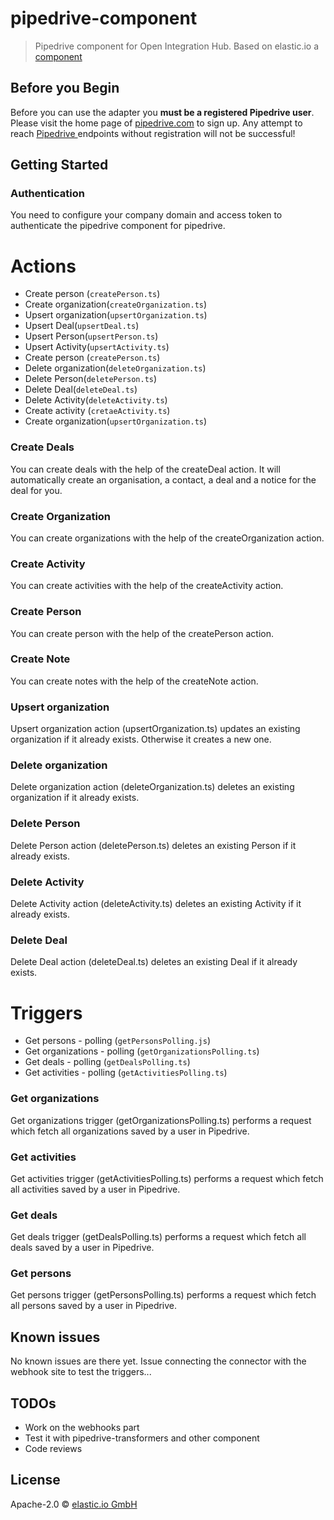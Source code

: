 # pipedrive-component 

> Pipedrive component for Open Integration Hub. Based on elastic.io a [component](https://github.com/elasticio/pipedrive-component)


## Before you Begin

Before you can use the adapter you **must be a registered Pipedrive user**. Please visit the home page of [pipedrive.com](https://pipedrive.com) to sign up.
Any attempt to reach [ Pipedrive ](https://pipedrive.com) endpoints without registration will not be successful!

## Getting Started

### Authentication

You need to configure your company domain and access token to authenticate the pipedrive component for pipedrive.

# Actions

- Create person (`createPerson.ts`)
- Create organization(`createOrganization.ts`)
- Upsert organization(`upsertOrganization.ts`)
- Upsert Deal(`upsertDeal.ts`)
- Upsert Person(`upsertPerson.ts`)
- Upsert Activity(`upsertActivity.ts`)
- Create person (`createPerson.ts`)
- Delete organization(`deleteOrganization.ts`)
- Delete Person(`deletePerson.ts`)
- Delete Deal(`deleteDeal.ts`)
- Delete Activity(`deleteActivity.ts`)
- Create activity (`cretaeActivity.ts`)
- Create organization(`upsertOrganization.ts`)

### Create Deals

You can create deals with the help of the createDeal action. It will automatically create an organisation, a contact, a deal and a notice for the deal for you.

### Create Organization

You can create organizations with the help of the createOrganization action.

### Create Activity

You can create activities with the help of the createActivity action.

### Create Person

You can create person with the help of the createPerson action.

### Create Note

You can create notes with the help of the createNote action.

### Upsert organization

Upsert organization action (upsertOrganization.ts) updates an existing organization if it already exists. Otherwise it creates a new one.

### Delete organization

Delete organization action (deleteOrganization.ts) deletes an existing organization if it already exists.

### Delete Person

Delete Person action (deletePerson.ts) deletes an existing Person if it already exists.

### Delete Activity

Delete Activity action (deleteActivity.ts) deletes an existing Activity if it already exists.

### Delete Deal

Delete Deal action (deleteDeal.ts) deletes an existing Deal if it already exists.

# Triggers

- Get persons - polling (`getPersonsPolling.js`)
- Get organizations - polling (`getOrganizationsPolling.ts`)
- Get deals - polling (`getDealsPolling.ts`)
- Get activities - polling (`getActivitiesPolling.ts`)

### Get organizations

Get organizations trigger (getOrganizationsPolling.ts) performs a request which fetch all organizations saved by a user in Pipedrive.

### Get activities

Get activities trigger (getActivitiesPolling.ts) performs a request which fetch all activities saved by a user in Pipedrive.

### Get deals

Get deals trigger (getDealsPolling.ts) performs a request which fetch all deals saved by a user in Pipedrive.

### Get persons

Get persons trigger (getPersonsPolling.ts) performs a request which fetch all persons saved by a user in Pipedrive.

## Known issues

No known issues are there yet.
Issue connecting the connector with the webhook site to test the triggers...

## TODOs

- Work on the webhooks part
- Test it with pipedrive-transformers and other component
- Code reviews

## License

Apache-2.0 © [elastic.io GmbH](https://www.elastic.io)
